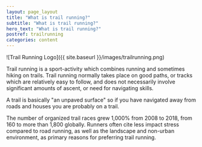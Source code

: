 ```yaml
---
layout: page_layout
title: "What is trail running?"
subtitle: "What is trail running?"
hero_text: "What is trail running?"
postref: trailrunning
categories: content
---
```


![Trail Running Logo]({{ site.baseurl }}/images/trailrunning.png)

Trail running is a sport-activity which combines running and sometimes hiking on trails. Trail running normally takes place on good paths, or tracks which are relatively easy to follow, and does not necessarily involve significant amounts of ascent, or need for navigating skills. 

A trail is basically "an unpaved surface" so if you have navigated away from roads and houses you are probably on a trail.

The number of organized trail races grew 1,000% from 2008 to 2018, from 160 to more than 1,800 globally. Runners often cite less impact stress compared to road running, as well as the landscape and non-urban environment, as primary reasons for preferring trail running.
